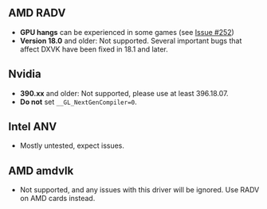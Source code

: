 ## AMD RADV
- **GPU hangs** can be experienced in some games (see [Issue #252](https://github.com/doitsujin/dxvk/issues/252))
- **Version 18.0** and older: Not supported. Several important bugs that affect DXVK have been fixed in 18.1 and later.

## Nvidia
- **390.xx** and older: Not supported, please use at least 396.18.07.
- **Do not** set `__GL_NextGenCompiler=0`.

## Intel ANV
- Mostly untested, expect issues.

## AMD amdvlk
- Not supported, and any issues with this driver will be ignored. Use RADV on AMD cards instead.